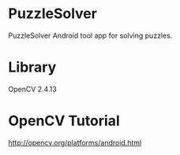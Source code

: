 # PuzzleSolver
PuzzleSolver Android tool app for solving puzzles.
# Library
OpenCV 2.4.13
# OpenCV Tutorial
http://opencv.org/platforms/android.html
